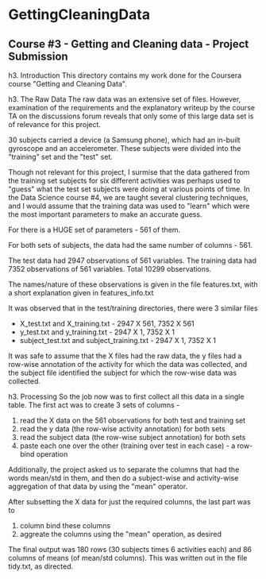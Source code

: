 GettingCleaningData
===================

Course #3 - Getting and Cleaning data - Project Submission
----------------------------------------------------------

h3. Introduction
This directory contains my work done for the Coursera course "Getting and Cleaning Data".

h3. The Raw Data
The raw data was an extensive set of files. However, examination of the requirements and the explanatory writeup by the course TA on the discussions forum reveals that only some of this large data set is of relevance for this project.

30 subjects carried a device (a Samsung phone), which had an in-built gyroscope and an accelerometer. These subjects were divided into the "training" set and the "test" set.

Though not relevant for this project, I surmise that the data gathered from the training set subjects for six different activities was perhaps used to "guess" what the test set subjects were doing at various points of time. In the Data Science course #4, we are taught several clustering techniques, and I would assume that the training data was used to "learn" which were the most important parameters to make an accurate guess.

For there is a HUGE set of parameters - 561 of them.

For both sets of subjects, the data had the same number of columns - 561.

The test data had 2947 observations of 561 variables.
The training data had 7352 observations of 561 variables.
Total 10299 observations.

The names/nature of these observations is given in the file features.txt, with a short explanation given in features_info.txt

It was observed that in the test/training directories, there were 3 similar files
- X_test.txt and X_training.txt - 2947 X 561, 7352 X 561
- y_test.txt and y_training.txt - 2947 X 1, 7352 X 1
- subject_test.txt and subject_training.txt - 2947 X 1, 7352 X 1

It was safe to assume that the X files had the raw data, the y files had a row-wise annotation of the activity for which the data was collected, and the subject file identified the subject for which the row-wise data was collected.

h3. Processing
So the job now was to first collect all this data in a single table. The first act was to create 3 sets of columns -
1. read the X data on the 561 observations for both test and training set
2. read the y data (the row-wise activity annotation) for both sets
3. read the subject data (the row-wise subject annotation) for both sets
4. paste each one over the other (training over test in each case) - a row-bind operation

Additionally, the project asked us to separate the columns that had the words mean/std in them, and then do a subject-wise and activity-wise aggregation of that data by using the "mean" operator.

After subsetting the X data for just the required columns, the last part was to
1. column bind these columns
2. aggreate the columns using the "mean" operation, as desired

The final output was 180 rows (30 subjects times 6 activities each) and 86 columns of means (of mean/std columns). This was written out in the file tidy.txt, as directed.
